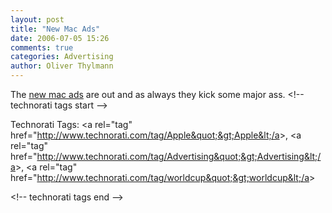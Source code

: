 ```yaml
---
layout: post
title: "New Mac Ads"
date: 2006-07-05 15:26
comments: true
categories: Advertising
author: Oliver Thylmann
---
```






The [new mac ads](http://www.apple.com/getamac/) are out and as always they kick some major ass.
&lt;!-- technorati tags start --&gt;

Technorati Tags: &lt;a rel=&quot;tag&quot; href=&quot;http://www.technorati.com/tag/Apple&quot;&gt;Apple&lt;/a&gt;, &lt;a rel=&quot;tag&quot; href=&quot;http://www.technorati.com/tag/Advertising&quot;&gt;Advertising&lt;/a&gt;, &lt;a rel=&quot;tag&quot; href=&quot;http://www.technorati.com/tag/worldcup&quot;&gt;worldcup&lt;/a&gt;

&lt;!-- technorati tags end --&gt;



